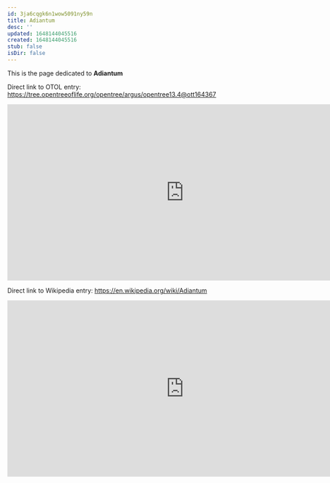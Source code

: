 ```yaml
---
id: 3ja6cqgk6n1wow5091ny59n
title: Adiantum
desc: ''
updated: 1648144045516
created: 1648144045516
stub: false
isDir: false
---
```

This is the page dedicated to **Adiantum**


Direct link to OTOL entry: https://tree.opentreeoflife.org/opentree/argus/opentree13.4@ott164367



<html>
    <body>
    <iframe src="https://tree.opentreeoflife.org/opentree/argus/opentree13.4@ott164367"
    width="800" height="400" frameborder="0" allowfullscreen> </iframe>
    </body>
</html>
    


Direct link to Wikipedia entry: https://en.wikipedia.org/wiki/Adiantum



<html>
    <body>
    <iframe src="https://en.wikipedia.org/wiki/Adiantum"
    width="800" height="400" frameborder="0" allowfullscreen> </iframe>
    </body>
</html>
    
